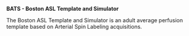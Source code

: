 **BATS - Boston ASL Template and Simulator**

The Boston ASL Template and Simulator is an adult average perfusion template based on Arterial Spin Labeling acquisitions. 
